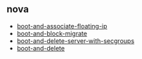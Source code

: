 
## nova
- [boot-and-associate-floating-ip](https://godleon.github.io/osp_test_results/0.2.98/nova/boot-and-associate-floating-ip.html)
- [boot-and-block-migrate](https://godleon.github.io/osp_test_results/0.2.98/nova/boot-and-block-migrate.html)
- [boot-and-delete-server-with-secgroups](https://godleon.github.io/osp_test_results/0.2.98/nova/boot-and-delete-server-with-secgroups.html)
- [boot-and-delete](https://godleon.github.io/osp_test_results/0.2.98/nova/boot-and-delete.html)

